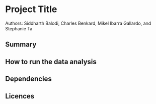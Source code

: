 # Project Title
Authors: Siddharth Balodi, Charles Benkard, Mikel Ibarra Gallardo, and Stephanie Ta

## Summary


## How to run the data analysis


## Dependencies


## Licences
